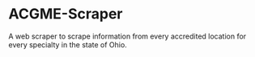 # ACGME-Scraper
A web scraper to scrape information from every accredited location for every specialty in the state of Ohio.
